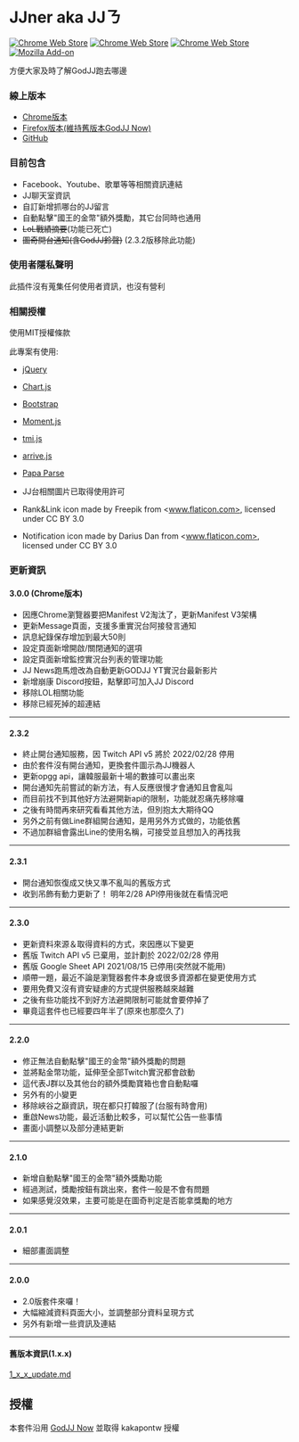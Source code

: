 # JJner aka JJㄋ

[![Chrome Web Store](https://img.shields.io/chrome-web-store/v/blinlknnpdpmchjdimpiiinbamgbnbmd)](https://chrome.google.com/webstore/detail/godjj-now/blinlknnpdpmchjdimpiiinbamgbnbmd?hl=zh-TW)
[![Chrome Web Store](https://img.shields.io/chrome-web-store/users/blinlknnpdpmchjdimpiiinbamgbnbmd)]()
[![Chrome Web Store](https://img.shields.io/chrome-web-store/stars/blinlknnpdpmchjdimpiiinbamgbnbmd?label=chrome%20web%20store)]()
[![Mozilla Add-on](https://img.shields.io/amo/v/godjj-now-for-firefox)](https://addons.mozilla.org/zh-TW/firefox/addon/godjj-now-for-firefox/)

方便大家及時了解GodJJ跑去哪邊

### 線上版本

- [Chrome版本](https://chrome.google.com/webstore/detail/godjj-now/blinlknnpdpmchjdimpiiinbamgbnbmd)
- [Firefox版本(維持舊版本GodJJ Now)](https://addons.mozilla.org/zh-TW/firefox/addon/godjj-now-for-firefox/)
- [GitHub](https://github.com/MayGrass/JJner)

### 目前包含

- Facebook、Youtube、歌單等等相關資訊連結
- JJ聊天室資訊
- 自訂新增抓哪台的JJ留言
- 自動點擊"國王的金幣"額外獎勵，其它台同時也通用
- ~~LoL戰績摘要~~(功能已死亡)
- ~~圖奇開台通知(含GodJJ鈴聲)~~ (2.3.2版移除此功能)

### 使用者隱私聲明

此插件沒有蒐集任何使用者資訊，也沒有營利

### 相關授權

使用MIT授權條款

此專案有使用:

- [jQuery](https://jquery.com/)
- [Chart.js](http://www.chartjs.org/)
- [Bootstrap](https://getbootstrap.com/)
- [Moment.js](https://momentjs.com/)
- [tmi.js](https://www.tmijs.org/)
- [arrive.js](https://github.com/uzairfarooq/arrive)
- [Papa Parse](https://www.papaparse.com/)

- JJ台相關圖片已取得使用許可
- Rank&Link icon made by Freepik from <www.flaticon.com>, licensed under CC BY 3.0
- Notification icon made by Darius Dan from <www.flaticon.com>, licensed under CC BY 3.0

### 更新資訊

#### 3.0.0 (Chrome版本)

- 因應Chrome瀏覽器要把Manifest V2淘汰了，更新Manifest V3架構
- 更新Message頁面，支援多重實況台阿接發言通知
- 訊息紀錄保存增加到最大50則
- 設定頁面新增開啟/關閉通知的選項
- 設定頁面新增監控實況台列表的管理功能
- JJ News跑馬燈改為自動更新GODJJ YT實況台最新影片
- 新增崩康 Discord按鈕，點擊即可加入JJ Discord
- 移除LOL相關功能
- 移除已經死掉的超連結

---

#### 2.3.2

- 終止開台通知服務，因 Twitch API v5 將於 2022/02/28 停用
- 由於套件沒有開台通知，更換套件圖示為JJ機器人
- 更新opgg api，讓韓服最新十場的數據可以畫出來
- 開台通知先前嘗試的新方法，有人反應很慢才會通知且會亂叫
- 而目前找不到其他好方法避開新api的限制，功能就忍痛先移除囉
- 之後有時間再來研究看看其他方法，但別抱太大期待QQ
- 另外之前有做Line群組開台通知，是用另外方式做的，功能依舊
- 不過加群組會露出Line的使用名稱，可接受並且想加入的再找我

---

#### 2.3.1

- 開台通知恢復成又快又準不亂叫的舊版方式
- 收到吊飾有動力更新了！ 明年2/28 API停用後就在看情況吧

---

#### 2.3.0

- 更新資料來源＆取得資料的方式，來因應以下變更
- 舊版 Twitch API v5 已棄用，並計劃於 2022/02/28 停用
- 舊版 Google Sheet API 2021/08/15 已停用(突然就不能用)
- 順帶一題，最近不論是瀏覽器套件本身或很多資源都在變更使用方式
- 要用免費又沒有資安疑慮的方式提供服務越來越難
- 之後有些功能找不到好方法避開限制可能就會要停掉了
- 畢竟這套件也已經要四年半了(原來也那麼久了)

---

#### 2.2.0

- 修正無法自動點擊"國王的金幣"額外獎勵的問題
- 並將點金幣功能，延伸至全部Twitch實況都會啟動
- 這代表J群以及其他台的額外獎勵寶箱也會自動點囉
- 另外有的小變更
- 移除峽谷之巔資訊，現在都只打韓服了(台服有時會用)
- 重啟News功能，最近活動比較多，可以幫忙公告一些事情
- 畫面小調整以及部分連結更新

---

#### 2.1.0

- 新增自動點擊"國王的金幣"額外獎勵功能
- 經過測試，獎勵按鈕有跳出來，套件一般是不會有問題
- 如果感覺沒效果，主要可能是在圖奇判定是否能拿獎勵的地方

---

#### 2.0.1

- 細部畫面調整

---

#### 2.0.0

- 2.0版套件來囉！
- 大幅縮減資料頁面大小，並調整部分資料呈現方式
- 另外有新增一些資訊及連結

---

#### 舊版本資訊(1.x.x)

[1_x_x_update.md](./1_x_x_update.md)

## 授權

本套件沿用 [GodJJ Now](https://github.com/kakapontw/GodJJNow) 並取得 kakapontw 授權

